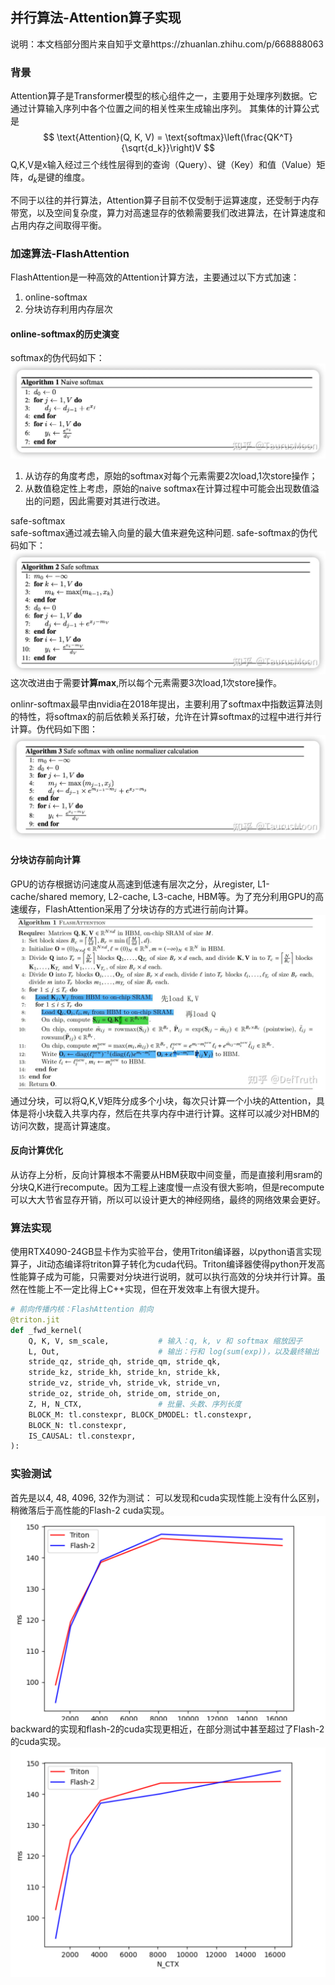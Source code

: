## 并行算法-Attention算子实现
说明：本文档部分图片来自知乎文章https://zhuanlan.zhihu.com/p/668888063
### 背景
Attention算子是Transformer模型的核心组件之一，主要用于处理序列数据。它通过计算输入序列中各个位置之间的相关性来生成输出序列。
其集体的计算公式是
$$
\text{Attention}(Q, K, V) = \text{softmax}\left(\frac{QK^T}{\sqrt{d_k}}\right)V
$$
Q,K,V是x输入经过三个线性层得到的查询（Query）、键（Key）和值（Value）矩阵，$d_k$是键的维度。

不同于以往的并行算法，Attention算子目前不仅受制于运算速度，还受制于内存带宽，以及空间复杂度，算力对高速显存的依赖需要我们改进算法，在计算速度和占用内存之间取得平衡。
### 加速算法-FlashAttention
FlashAttention是一种高效的Attention计算方法，主要通过以下方式加速：
1. online-softmax
2. 分块访存利用内存层次
#### online-softmax的历史演变
softmax的伪代码如下：![alt text](./static/nativeSoftmax.png)
1. 从访存的角度考虑，原始的softmax对每个元素需要2次load,1次store操作；
2. 从数值稳定性上考虑，原始的naive softmax在计算过程中可能会出现数值溢出的问题，因此需要对其进行改进。
   
safe-softmax  \
safe-softmax通过减去输入向量的最大值来避免这种问题.
safe-softmax的伪代码如下：
![alt text](./static/safeSoftmax.png)
这次改进由于需要**计算max**,所以每个元素需要3次load,1次store操作。

onlinr-softmax最早由nvidia在2018年提出，主要利用了softmax中指数运算法则的特性，将softmax的前后依赖关系打破，允许在计算softmax的过程中进行并行计算。伪代码如下图：
![alt text](./static/onlineSoftmax.png)
#### 分块访存前向计算
GPU的访存根据访问速度从高速到低速有层次之分，从register, L1-cache/shared memory, L2-cache, L3-cache, HBM等。为了充分利用GPU的高速缓存，FlashAttention采用了分块访存的方式进行前向计算。
![alt text](./static/attention.png)
通过分块，可以将Q,K,V矩阵分成多个小块，每次只计算一个小块的Attention，具体是将小块载入共享内存，然后在共享内存中进行计算。这样可以减少对HBM的访问次数，提高计算速度。
#### 反向计算优化
从访存上分析，反向计算根本不需要从HBM获取中间变量，而是直接利用sram的分块Q,K进行recompute。因为工程上速度慢一点没有很大影响，但是recompute可以大大节省显存开销，所以可以设计更大的神经网络，最终的网络效果会更好。
### 算法实现
使用RTX4090-24GB显卡作为实验平台，使用Triton编译器，以python语言实现算子，Jit动态编译将triton算子转化为cuda代码。Triton编译器使得python开发高性能算子成为可能，只需要对分块进行说明，就可以执行高效的分块并行计算。虽然在性能上不一定比得上C++实现，但在开发效率上有很大提升。
```python
# 前向传播内核：FlashAttention 前向
@triton.jit
def _fwd_kernel(
    Q, K, V, sm_scale,           # 输入：q, k, v 和 softmax 缩放因子
    L, Out,                      # 输出：行和 log(sum(exp))，以及最终输出
    stride_qz, stride_qh, stride_qm, stride_qk,
    stride_kz, stride_kh, stride_kn, stride_kk,
    stride_vz, stride_vh, stride_vk, stride_vn,
    stride_oz, stride_oh, stride_om, stride_on,
    Z, H, N_CTX,                 # 批量、头数、序列长度
    BLOCK_M: tl.constexpr, BLOCK_DMODEL: tl.constexpr,
    BLOCK_N: tl.constexpr,
    IS_CAUSAL: tl.constexpr,
):
```

### 实验测试
首先是以4, 48, 4096, 32作为测试：
可以发现和cuda实现性能上没有什么区别，稍微落后于高性能的Flash-2 cuda实现。
![alt text](./static/forward.png)
backward的实现和flash-2的cuda实现更相近，在部分测试中甚至超过了Flash-2的cuda实现。
![alt text](./static/newbackward.png)
